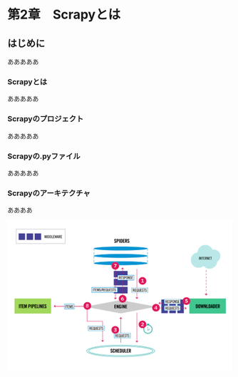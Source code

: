 # 第2章　Scrapyとは

## はじめに

あああああ

### Scrapyとは

あああああ

### Scrapyのプロジェクト

あああああ

### Scrapyの.pyファイル

あああああ

### Scrapyのアーキテクチャ

ああああ

![Scrapy Data Flow](.gitbook/assets/scrapy_architecture_02.png)

